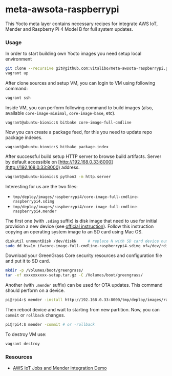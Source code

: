 # meta-awsota-raspberrypi
This Yocto meta layer contains necessary recipes for integrate AWS IoT, Mender and Raspberry Pi 4 Model B for full system updates.

### Usage

In order to start building own Yocto images you need setup local environment

```bash
git clone --recursive git@github.com:vitalibo/meta-awsota-raspberrypi.git
vagrant up
```

After clone sources and setup VM, you can login to VM using following command:

```bash
vagrant ssh
```

Inside VM, you can perform following command to build images (also, available `core-image-minimal`, `core-image-base`, etc).

```
vagrant@ubuntu-bionic:$ bitbake core-image-full-cmdline
```

Now you can create a package feed, for this you need to update repo package indexes.

```
vagrant@ubuntu-bionic:$ bitbake package-index
```

After successful build setup HTTP server to browse build artifacts. 
Server by default accessible on [http://192.168.0.33:8000](http://192.168.0.33:8000) address.

```bash
vagrant@ubuntu-bionic:$ python3 -m http.server
```

Interesting for us are the two files:

- `tmp/deploy/images/raspberrypi4/core-image-full-cmdline-raspberrypi4.sdimg`
- `tmp/deploy/images/raspberrypi4/core-image-full-cmdline-raspberrypi4.mender`

The first one (with `.sdimg` suffix) is disk image that need to use for initial provision a new device (see [official instruction](https://projects.raspberrypi.org/en/projects/raspberry-pi-setting-up/2)).
Follow this instruction copying an operating system image to an SD card using Mac OS.

```bash
diskutil unmountDisk /dev/diskN     # replace N with SD card device number
sudo dd bs=1m if=core-image-full-cmdline-raspberrypi4.sdimg of=/dev/rdiskN; sync
```

Download your GreenGrass Core security resources and configuration file and put it to SD card.

```bash
mkdir -p /Volumes/boot/greengrass/
tar -xf xxxxxxxxxx-setup.tar.gz -C /Volumes/boot/greengrass/
```

Another (with `.mender` suffix) can be used for OTA updates. This command should perform on a device.

```bash
pi@rpi4:$ mender -install http://192.168.0.33:8000/tmp/deploy/images/raspberrypi4/core-image-full-cmdline-raspberrypi4.mender
```

Then reboot device and wait to starting from new partition.
Now, you can `commit` or `rollback` changes.

```bash
pi@rpi4:$ mender -commit # or -rollback
```

To destroy VM use:

```bash
vagrant destroy
```

### Resources
- [AWS IoT Jobs and Mender integration Demo](https://github.com/aws-samples/aws-iot-jobs-full-system-update)
